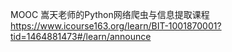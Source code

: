 MOOC 嵩天老师的Python网络爬虫与信息提取课程
https://www.icourse163.org/learn/BIT-1001870001?tid=1464881473#/learn/announce
